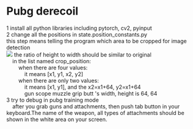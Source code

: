 # Pubg derecoil

 1 install all python libraries including pytorch, cv2, pyinput\
 2 change all the positions in state.position_constants.py\
this step means telling the program which area to be cropped for image detection\
![](readme/495.png)
the ratio of height to width should be similar to original\
 &nbsp; &nbsp; in the list named crop_position:\
 &nbsp; &nbsp; &nbsp; &nbsp; when there are four values:\
 &nbsp; &nbsp; &nbsp; &nbsp; &nbsp; &nbsp; it means [x1, y1, x2, y2]\
 &nbsp; &nbsp; &nbsp; &nbsp; when there are only two values:\
 &nbsp; &nbsp; &nbsp; &nbsp; &nbsp; &nbsp; it means [x1, y1], and the x2=x1+64, y2=x1+64\
 &nbsp; &nbsp; &nbsp; &nbsp; &nbsp; &nbsp; gun scope muzzle grip butt 's width, height is 64, 64 \
 3 try to debug in pubg training mode \
  &nbsp; &nbsp; after you grab guns and attachments, then push tab button in your keyboard.The name of the weapon, all types of attachments should be shown in the white area on your screen. 